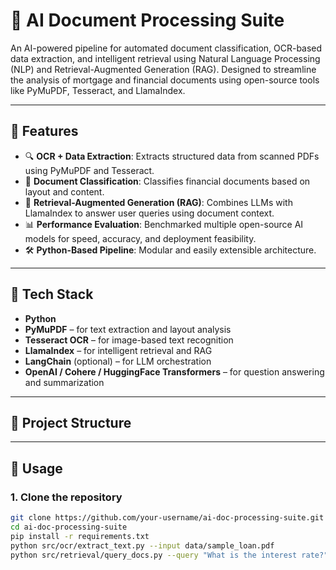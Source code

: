 # 🧠 AI Document Processing Suite

An AI-powered pipeline for automated document classification, OCR-based data extraction, and intelligent retrieval using Natural Language Processing (NLP) and Retrieval-Augmented Generation (RAG). Designed to streamline the analysis of mortgage and financial documents using open-source tools like PyMuPDF, Tesseract, and LlamaIndex.

---

## 🚀 Features

- 🔍 **OCR + Data Extraction**: Extracts structured data from scanned PDFs using PyMuPDF and Tesseract.
- 🧾 **Document Classification**: Classifies financial documents based on layout and content.
- 🧠 **Retrieval-Augmented Generation (RAG)**: Combines LLMs with LlamaIndex to answer user queries using document context.
- 📊 **Performance Evaluation**: Benchmarked multiple open-source AI models for speed, accuracy, and deployment feasibility.
- 🛠️ **Python-Based Pipeline**: Modular and easily extensible architecture.

---

## 🧰 Tech Stack

- **Python**
- **PyMuPDF** – for text extraction and layout analysis
- **Tesseract OCR** – for image-based text recognition
- **LlamaIndex** – for intelligent retrieval and RAG
- **LangChain** (optional) – for LLM orchestration
- **OpenAI / Cohere / HuggingFace Transformers** – for question answering and summarization

---

## 📂 Project Structure


---

## 🧪 Usage

### 1. Clone the repository
```bash
git clone https://github.com/your-username/ai-doc-processing-suite.git
cd ai-doc-processing-suite
pip install -r requirements.txt
python src/ocr/extract_text.py --input data/sample_loan.pdf
python src/retrieval/query_docs.py --query "What is the interest rate?"
